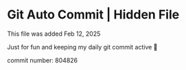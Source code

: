 # Git Auto Commit | Hidden File

This file was added Feb 12, 2025

Just for fun and keeping my daily git commit active 🤪

commit number: 804826

